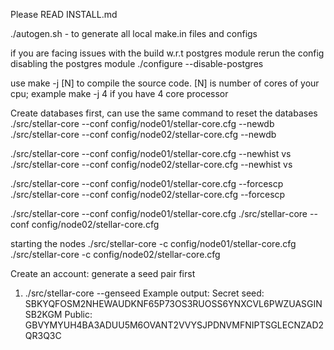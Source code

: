 Please READ INSTALL.md

./autogen.sh - to generate all local make.in files and configs

if you are facing issues with the build w.r.t postgres module rerun the config disabling the postgres module
./configure --disable-postgres

use make -j [N] to compile the source code. [N] is number of cores of your cpu; example make -j 4 if you have 4 core processor 


Create databases first, can use the same command to reset the databases
./src/stellar-core --conf config/node01/stellar-core.cfg --newdb  
./src/stellar-core --conf config/node02/stellar-core.cfg --newdb 



./src/stellar-core --conf config/node01/stellar-core.cfg --newhist vs 
./src/stellar-core --conf config/node02/stellar-core.cfg --newhist vs 



./src/stellar-core --conf config/node01/stellar-core.cfg --forcescp 
./src/stellar-core --conf config/node02/stellar-core.cfg --forcescp 


./src/stellar-core --conf config/node01/stellar-core.cfg 
./src/stellar-core --conf config/node02/stellar-core.cfg 


starting the nodes
./src/stellar-core -c config/node01/stellar-core.cfg 
./src/stellar-core -c config/node02/stellar-core.cfg 

Create an account: 
generate a seed pair first
1. ./src/stellar-core --genseed
Example output: Secret seed: SBKYQFOSM2NHEWAUDKNF65P73OS3RUOSS6YNXCVL6PWZUASGINSB2KGM
				Public: GBVYMYUH4BA3ADUU5M6OVANT2VVYSJPDNVMFNIPTSGLECNZAD2QR3Q3C

